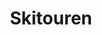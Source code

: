 ---
title: Skitouren
description: 
image: snowflake.svg

# Badge style
style:
    background: "#3260a8"
    color: "#fff"
---